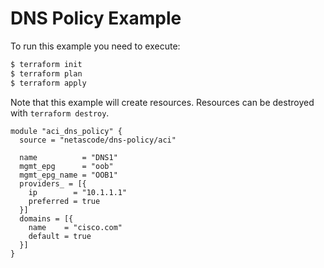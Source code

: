 <!-- BEGIN_TF_DOCS -->
# DNS Policy Example

To run this example you need to execute:

```bash
$ terraform init
$ terraform plan
$ terraform apply
```

Note that this example will create resources. Resources can be destroyed with `terraform destroy`.

```hcl
module "aci_dns_policy" {
  source = "netascode/dns-policy/aci"

  name          = "DNS1"
  mgmt_epg      = "oob"
  mgmt_epg_name = "OOB1"
  providers_ = [{
    ip        = "10.1.1.1"
    preferred = true
  }]
  domains = [{
    name    = "cisco.com"
    default = true
  }]
}

```
<!-- END_TF_DOCS -->